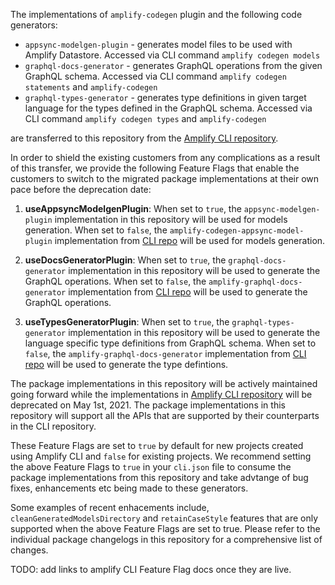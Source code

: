 The implementations of `amplify-codegen` plugin and the following code generators:

- `appsync-modelgen-plugin` - generates model files to be used with Amplify Datastore. Accessed via CLI command `amplify codegen models`
- `graphql-docs-generator` - generates GraphQL operations from the given GraphQL schema. Accessed via CLI command `amplify codegen statements` and `amplify-codegen`
- `graphql-types-generator` - generates type definitions in given target language for the types defined in the GraphQL schema. Accessed via CLI command `amplify codegen types` and `amplify-codegen`

are transferred to this repository from the [Amplify CLI repository](https://github.com/aws-amplify/amplify-cli/tree/master/packages).

In order to shield the existing customers from any complications as a result of this transfer, we provide the following Feature Flags that enable the customers to switch to the migrated package implementations at their own pace before the deprecation date:

1. **useAppsyncModelgenPlugin**: When set to `true`, the `appsync-modelgen-plugin` implementation in this repository will be used for models generation. When set to `false`, the `amplify-codegen-appsync-model-plugin` implementation from [CLI repo](https://github.com/aws-amplify/amplify-cli/tree/master/packages/amplify-codegen-appsync-model-plugin) will be used for models generation.

2. **useDocsGeneratorPlugin**: When set to `true`, the `graphql-docs-generator` implementation in this repository will be used to generate the GraphQL operations. When set to `false`, the `amplify-graphql-docs-generator` implementation from [CLI repo](https://github.com/aws-amplify/amplify-cli/tree/master/packages/amplify-graphql-docs-generator) will be used to generate the GraphQL operations.

3. **useTypesGeneratorPlugin**: When set to `true`, the `graphql-types-generator` implementation in this repository will be used to generate the language specific type definitions from GraphQL schema. When set to `false`, the `amplify-graphql-docs-generator` implementation from [CLI repo](https://github.com/aws-amplify/amplify-cli/tree/master/packages/amplify-graphql-types-generator) will be used to generate the type defintions.

The package implementations in this repository will be actively maintained going forward while the implementations in [Amplify CLI repository](https://github.com/aws-amplify/amplify-cli/tree/master/packages) will be deprecated on May 1st, 2021.
The package implementations in this repository will support all the APIs that are supported by their counterparts in the CLI repository.

These Feature Flags are set to `true` by default for new projects created using Amplify CLI and `false` for existing projects.
We recommend setting the above Feature Flags to `true` in your `cli.json` file to consume the package implementations from this repository and take advtange of bug fixes, enhancements etc being made to these generators.

Some examples of recent enhacements include, `cleanGeneratedModelsDirectory` and `retainCaseStyle` features that are only supported when the above Feature Flags are set to true.
Please refer to the individual package changelogs in this repository for a comprehensive list of changes.

TODO: add links to amplify CLI Feature Flag docs once they are live.
